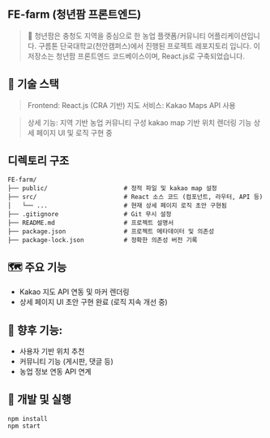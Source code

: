 ## FE-farm (청년팜 프론트엔드)
> 🌱 청년팜은 충청도 지역을 중심으로 한 농업 플랫폼/커뮤니티 어플리케이션입니다.
> 구름톤 단국대학교(천안캠퍼스)에서 진행된 프로젝트 레포지토리 입니다. 
이 저장소는 청년팜 프론트엔드 코드베이스이며, React.js로 구축되었습니다.

## 🔧 기술 스택
> Frontend: React.js (CRA 기반)
> 지도 서비스: Kakao Maps API 사용

> 상세 기능:
> 지역 기반 농업 커뮤니티 구성
> kakao map 기반 위치 렌더링 기능
> 상세 페이지 UI 및 로직 구현 중

## 디렉토리 구조
```
FE-farm/
├── public/                     # 정적 파일 및 kakao map 설정
├── src/                        # React 소스 코드 (컴포넌트, 라우터, API 등)
│   └── ...                     # 현재 상세 페이지 로직 초안 구현됨
├── .gitignore                  # Git 무시 설정
├── README.md                   # 프로젝트 설명서
├── package.json                # 프로젝트 메타데이터 및 의존성
├── package-lock.json           # 정확한 의존성 버전 기록
```

## 🗺 주요 기능
- Kakao 지도 API 연동 및 마커 렌더링
- 상세 페이지 UI 초안 구현 완료 (로직 지속 개선 중)
## 🧩 향후 기능:
- 사용자 기반 위치 추천
- 커뮤니티 기능 (게시판, 댓글 등)
- 농업 정보 연동 API 연계

## 🧪 개발 및 실행
```
npm install
npm start
```

